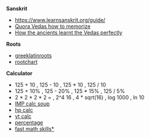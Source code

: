 **Sanskrit**
* https://www.learnsanskrit.org/guide/
* [Quora Vedas how to memorize](https://www.quora.com/Before-the-Vedas-were-written-down-how-were-they-memorised)
* [How the ancients learnt the Vedas perfectly](https://indianexpress.com/article/parenting/learning/how-ancients-learnt-vedas-perfectly-5743767/)

**Roots**
* [greeklatinroots](https://www.oakton.edu/user/3/gherrera/Greek%20and%20Latin%20Roots%20in%20English/greek_and_latin_roots.pdf)
* [rootchart](http://www.prefixsuffix.com/rootchart.php)

**Calculator**
* 125 + 10 , 125 - 10 , 125 * 10 , 125 / 10 
* 125 + 10% , 125 - 20% , 125 * 15% , 125 / 5% 
* 2 * 2 * 2 * 2 = , 2^4 16 , 4 * sqrt(16) , log 1000 , ln 10
* [IMP calc soup](https://www.calculatorsoup.com/calculators/math/basic.php)
* [hp calc](https://h10032.www1.hp.com/ctg/Manual/c00363319.pdf)
* [yt calc](https://www.youtube.com/watch?v=X98-TJRMZRk&list=PLmMyXRtEtJEa6xb8Aoox6hsqQEbD8udUy&index=11&pp=gAQBiAQB)
* [percentage](https://wordpandit.com/percentages-formulas-tricks-and-shortcuts/)
* [fast math skills*](https://managementconsulted.com/fast-math/)


